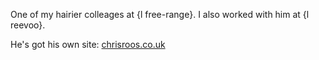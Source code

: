 One of my hairier colleages at {l free-range}. I also worked with him at {l reevoo}.

He's got his own site: [chrisroos.co.uk](http://chrisroos.co.uk)
